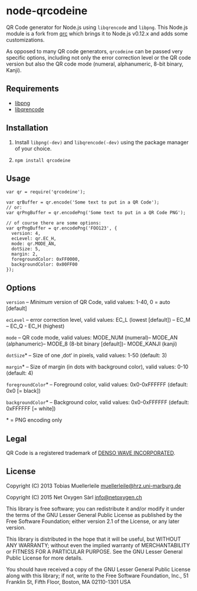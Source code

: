 node-qrcodeine
==============
QR Code generator for Node.js using `libqrencode` and `libpng`. This Node.js
module is a fork from [qrc](https://www.npmjs.com/package/qrc) which brings it
to Node.js v0.12.x and adds some customizations.

As opposed to many QR code generators, `qrcodeine` can be passed very specific
options, including not only the error correction level or the QR code version
but also the QR code mode (numeral, alphanumeric, 8-bit binary, Kanji).

Requirements
------------
- [libpng](http://www.libpng.org/pub/png/libpng.html)
- [libqrencode](http://fukuchi.org/works/qrencode/)

Installation
------------
1) Install `libpng(-dev)` and `libqrencode(-dev)` using the package manager of
your choice.

2) `npm install qrcodeine`

Usage
-----

    var qr = require('qrcodeine');

    var qrBuffer = qr.encode('Some text to put in a QR Code');
    // or:
    var qrPngBuffer = qr.encodePng('Some text to put in a QR Code PNG');

    // of course there are some options:
    var qrPngBuffer = qr.encodePng('FOO123', {
      version: 4,
      ecLevel: qr.EC_H,
      mode: qr.MODE_AN,
      dotSize: 5,
      margin: 2,
      foregroundColor: 0xFF0000,
      backgroundColor: 0x00FF00
    });

Options
-------
`version` – *Minimum* version of QR Code, valid values: 1-40, 0 = auto
[default]

`ecLevel` – error correction level, valid values: EC_L (lowest [default]) –
EC_M – EC_Q - EC_H (highest)

`mode` – QR code mode, valid values: MODE_NUM (numeral)– MODE_AN (alphanumeric)–
MODE_8 (8-bit binary [default])- MODE_KANJI (kanji)

`dotSize`* – Size of one ‚dot‘ in pixels, valid values: 1-50
(default: 3)

`margin`* – Size of margin (in dots with background color),
valid values: 0-10 (default: 4)

`foregroundColor`* – Foreground color, valid values:
0x0-0xFFFFFF (default: 0x0 [= black])

`backgroundColor`* – Background color, valid values: 0x0-0xFFFFFF (default:
0xFFFFFF [= white])

\* = PNG encoding only

Legal
-----
QR Code is a registered trademark of
[DENSO WAVE INCORPORATED](http://www.denso-wave.com/en/).

License
-------
Copyright (C) 2013 Tobias Muellerleile <muellerleile@hrz.uni-marburg.de>

Copyright (C) 2015 Net Oxygen Sàrl <info@netoxygen.ch>

This library is free software; you can redistribute it and/or modify it under
the terms of the GNU Lesser General Public License as published by the Free
Software Foundation; either version 2.1 of the License, or any later version.

This library is distributed in the hope that it will be useful, but WITHOUT ANY
WARRANTY; without even the implied warranty of MERCHANTABILITY or FITNESS FOR A
PARTICULAR PURPOSE. See the GNU Lesser General Public License for more details.

You should have received a copy of the GNU Lesser General Public License along
with this library; if not, write to the Free Software Foundation, Inc., 51
Franklin St, Fifth Floor, Boston, MA 02110-1301 USA
